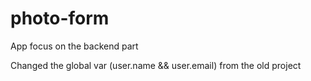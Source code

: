 # photo-form
App focus on the backend part

Changed the global var (user.name && user.email) from the old project